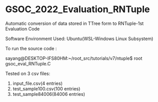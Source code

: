 # GSOC_2022_Evaluation_RNTuple
Automatic conversion of data stored in TTree form to RNTuple-1st Evaluation Code

Software Environment Used: Ubuntu(WSL-Windows Linux Subsystem)

To run the source code :

sayang@DESKTOP-IFS80HM:~/root_src/tutorials/v7/ntuple$ root gsoc_eval_RNTuple.C

Tested on 3 csv files:
1) input_file.csv(4 entries)
2) test_sample100.csv(100 entries)
3) test_sample84006(84006 entries)
